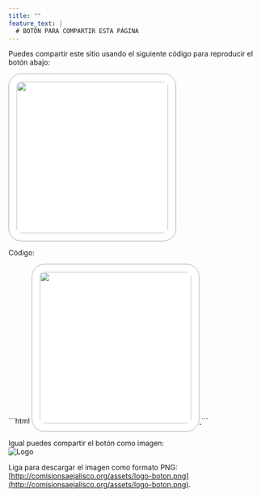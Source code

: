 ```yaml
---
title: ""
feature_text: |
  # BOTÓN PARA COMPARTIR ESTA PÁGINA
---
```


Puedes compartir este sitio usando el siguiente código para reproducir el botón abajo:
<style>
.change_bg{ background : #FFFFFF; }
.change_bg:hover { background : #F8F8F8; }
</style>
<a href="http://comisionsaejalisco.org/" class="imglink">
<img class="change_bg" src="http://comisionsaejalisco.org/assets/logo-boton.svg"
width="300px" style="border-radius: 25px; padding: 15px; border: 0.5px solid #A9A9A9">
</a>

<p>
Código: 
</p>
```html
<style>
.change_bg{ background : #FFFFFF; }
.change_bg:hover { background : #F8F8F8; }
</style>
<a href="http://comisionsaejalisco.org/">
<img class="change_bg" src="http://comisionsaejalisco.org/assets/logo-boton.svg"
width="300px" style="border-radius: 25px; padding: 15px; border: 0.5px solid #A9A9A9">
</a>
```

Igual puedes compartir el botón como imagen:  
![Logo](http://comisionsaejalisco.org/assets/logo-boton.png)

Liga para descargar el imagen como formato PNG: [http://comisionsaejalisco.org/assets/logo-boton.png](http://comisionsaejalisco.org/assets/logo-boton.png).

<p></p>
<p></p>
<p></p>
<p></p>